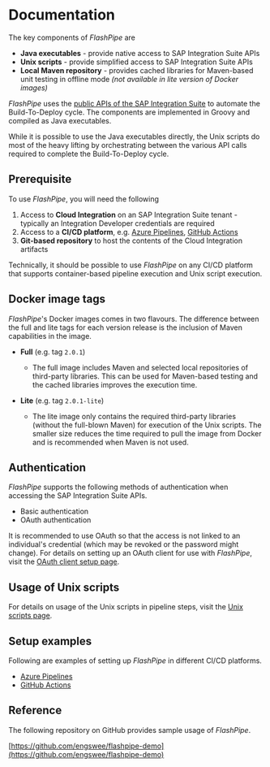 # Documentation
The key components of _FlashPipe_ are
- **Java executables** - provide native access to SAP Integration Suite APIs
- **Unix scripts** - provide simplified access to SAP Integration Suite APIs
- **Local Maven repository** - provides cached libraries for Maven-based unit testing in offline mode _(not available in lite version of Docker images)_

_FlashPipe_ uses the [public APIs of the SAP Integration Suite](https://api.sap.com/package/CloudIntegrationAPI?section=Artifacts) to automate the Build-To-Deploy cycle. The components are implemented in Groovy and compiled as Java executables.

While it is possible to use the Java executables directly, the Unix scripts do most of the heavy lifting by orchestrating between the various API calls required to complete the Build-To-Deploy cycle.

## Prerequisite
To use _FlashPipe_, you will need the following
1. Access to **Cloud Integration** on an SAP Integration Suite tenant - typically an Integration Developer credentials are required
2. Access to a **CI/CD platform**, e.g. [Azure Pipelines](https://azure.microsoft.com/en-us/services/devops/pipelines/), [GitHub Actions](https://github.com/features/actions)
3. **Git-based repository** to host the contents of the Cloud Integration artifacts

Technically, it should be possible to use _FlashPipe_ on any CI/CD platform that supports container-based pipeline execution and Unix script execution.

## Docker image tags
_FlashPipe_'s Docker images comes in two flavours. The difference between the full and lite tags for each version release is the inclusion of Maven capabilities in the image.
- **Full** (e.g. tag `2.0.1`)
  - The full image includes Maven and selected local repositories of third-party libraries. This can be used for Maven-based testing and the cached libraries improves the execution time.

- **Lite** (e.g. tag `2.0.1-lite`)
  - The lite image only contains the required third-party libraries (without the full-blown Maven) for execution of the Unix scripts. The smaller size reduces the time required to pull the image from Docker and is recommended when Maven is not used.

## Authentication
_FlashPipe_ supports the following methods of authentication when accessing the SAP Integration Suite APIs.
- Basic authentication
- OAuth authentication

It is recommended to use OAuth so that the access is not linked to an individual's credential (which may be revoked or the password might change). For details on setting up an OAuth client for use with _FlashPipe_, visit the [OAuth client setup page](oauth_client.md).

## Usage of Unix scripts
For details on usage of the Unix scripts in pipeline steps, visit the [Unix scripts page](unix-scripts.md).

## Setup examples
Following are examples of setting up _FlashPipe_ in different CI/CD platforms.
- [Azure Pipelines](azure-pipelines.md)
- [GitHub Actions](github-actions.md)

## Reference
The following repository on GitHub provides sample usage of _FlashPipe_.

[https://github.com/engswee/flashpipe-demo](https://github.com/engswee/flashpipe-demo)